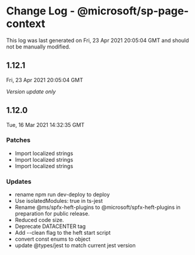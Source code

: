 # Change Log - @microsoft/sp-page-context

This log was last generated on Fri, 23 Apr 2021 20:05:04 GMT and should not be manually modified.

## 1.12.1
Fri, 23 Apr 2021 20:05:04 GMT

_Version update only_

## 1.12.0
Tue, 16 Mar 2021 14:32:35 GMT

### Patches

- Import localized strings
- Import localized strings
- Import localized strings

### Updates

- rename npm run dev-deploy to deploy
- Use isolatedModules: true in ts-jest
- Rename @ms/spfx-heft-plugins to @microsoft/spfx-heft-plugins in preparation for public release.
- Reduced code size.
- Deprecate DATACENTER tag
- Add --clean flag to the heft start script
- convert const enums to object
- update @types/jest to match current jest version

